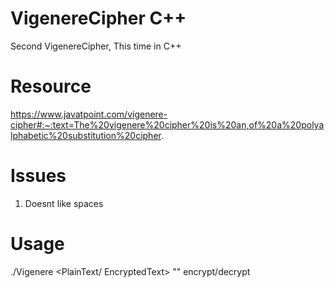 # VigenereCipher C++
Second VigenereCipher, This time in C++

# Resource
https://www.javatpoint.com/vigenere-cipher#:~:text=The%20vigenere%20cipher%20is%20an,of%20a%20polyalphabetic%20substitution%20cipher.

# Issues
1. Doesnt like spaces

# Usage
./Vigenere <PlainText/ EncryptedText> "<Key>" encrypt/decrypt
  
